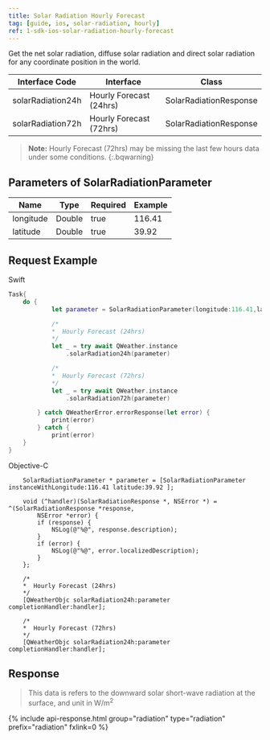 ```yaml
---
title: Solar Radiation Hourly Forecast
tag: [guide, ios, solar-radiation, hourly]
ref: 1-sdk-ios-solar-radiation-hourly-forecast
---
```


Get the net solar radiation, diffuse solar radiation and direct solar radiation for any coordinate position in the world.

| Interface Code            | Interface     | Class             |
| --------------------------- | ---- | ------------------ |
| solarRadiation24h | Hourly Forecast (24hrs)| SolarRadiationResponse |
| solarRadiation72h | Hourly Forecast (72hrs)| SolarRadiationResponse |

> **Note:** Hourly Forecast (72hrs) may be missing the last few hours data under some conditions.
{:.bqwarning}

## Parameters of SolarRadiationParameter

| Name   | Type | Required | Example |
| -------- | -------- | ---- | ------ |
| longitude | Double | true | 116.41 |
| latitude | Double | true | 39.92 |

## Request Example

Swift

```swift
Task{
    do {
            let parameter = SolarRadiationParameter(longitude:116.41,latitude: 39.92)

            /*
            *  Hourly Forecast (24hrs)
            */
            let _ = try await QWeather.instance
                .solarRadiation24h(parameter)

            /*
            *  Hourly Forecast (72hrs)
            */
            let _ = try await QWeather.instance
                .solarRadiation72h(parameter)

        } catch QWeatherError.errorResponse(let error) {
            print(error)
        } catch {
            print(error)
    }
}
```

Objective-C

```objc
    SolarRadiationParameter * parameter = [SolarRadiationParameter instanceWithLongitude:116.41 latitude:39.92 ];

    void (^handler)(SolarRadiationResponse *, NSError *) = ^(SolarRadiationResponse *response,
        NSError *error) {
        if (response) {
            NSLog(@"%@", response.description);
        }
        if (error) {
            NSLog(@"%@", error.localizedDescription);
        }
    };

    /*
    *  Hourly Forecast (24hrs)
    */
    [QWeatherObjc solarRadiation24h:parameter completionHandler:handler];
    
    /*
    *  Hourly Forecast (72hrs)
    */
    [QWeatherObjc solarRadiation24h:parameter completionHandler:handler];
```

## Response

> This data is refers to the downward solar short-wave radiation at the surface, and unit in W/m<sup>2</sup>

{% include api-response.html group="radiation" type="radiation" prefix="radiation" fxlink=0 %}
